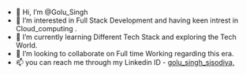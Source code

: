 - 👋 Hi, I’m @Golu_Singh
- 👀 I’m interested in Full Stack Development and having keen intrest in Cloud_computing .
- 🌱 I’m currently learning Different Tech Stack  and exploring the Tech World.
- 💞️ I’m looking to collaborate on Full time Working  regarding this era.
- 📫 you can reach me through my Linkedin ID - [ golu_singh_sisodiya,](https://www.linkedin.com/in/golu-singh/)

